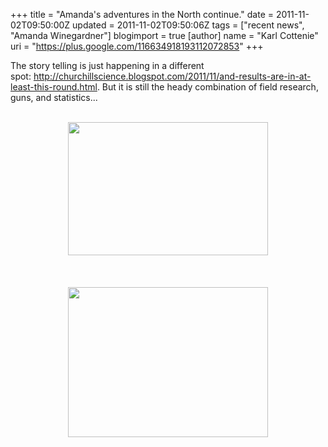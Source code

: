 +++
title = "Amanda's adventures in the North continue."
date = 2011-11-02T09:50:00Z
updated = 2011-11-02T09:50:06Z
tags = ["recent news", "Amanda Winegardner"]
blogimport = true 
[author]
	name = "Karl Cottenie"
	uri = "https://plus.google.com/116634918193112072853"
+++

The story telling is just happening in a different spot:&nbsp;<a href="http://churchillscience.blogspot.com/2011/11/and-results-are-in-at-least-this-round.html">http://churchillscience.blogspot.com/2011/11/and-results-are-in-at-least-this-round.html</a>. But it is still the heady combination of field research, guns, and statistics...<br /><br /><div class="separator" style="clear: both; text-align: center;"><a href="http://4.bp.blogspot.com/-parztA5cfIE/TrAlILeFKVI/AAAAAAAAAzA/GUcoHHWlE1U/s400/Churchill+2+003.jpg" imageanchor="1" style="margin-left: 1em; margin-right: 1em;"><img border="0" height="213" src="http://4.bp.blogspot.com/-parztA5cfIE/TrAlILeFKVI/AAAAAAAAAzA/GUcoHHWlE1U/s320/Churchill+2+003.jpg" width="320" /></a></div><br /><br /><br /><div class="separator" style="clear: both; text-align: center;"><a href="http://4.bp.blogspot.com/-mzIRz1AJVi8/TrAlIzoy2xI/AAAAAAAAAzk/G2Dc6su8ehM/s400/IMG_2220.JPG" imageanchor="1" style="margin-left: 1em; margin-right: 1em;"><img border="0" height="240" src="http://4.bp.blogspot.com/-mzIRz1AJVi8/TrAlIzoy2xI/AAAAAAAAAzk/G2Dc6su8ehM/s320/IMG_2220.JPG" width="320" /></a></div><br /><br /><br />
